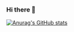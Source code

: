 ### Hi there 👋

[![Anurag's GitHub stats](https://github-readme-stats.vercel.app/api?username=ostatni5)](https://github.com/anuraghazra/github-readme-stats)

<!--
**ostatni5/ostatni5** is a ✨ _special_ ✨ repository because its `README.md` (this file) appears on your GitHub profile.

Here are some ideas to get you started:

- 🔭 I’m currently working on ...
- 🌱 I’m currently learning ...
- 👯 I’m looking to collaborate on ...
- 🤔 I’m looking for help with ...
- 💬 Ask me about ...
- 📫 How to reach me: ...
- 😄 Pronouns: ...
- ⚡ Fun fact: ...
-->
